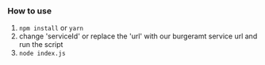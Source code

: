 ### How to use
1. `npm install` or `yarn`
2. change 'serviceId' or replace the 'url' with our burgeramt service url and run the script
3. `node index.js`
